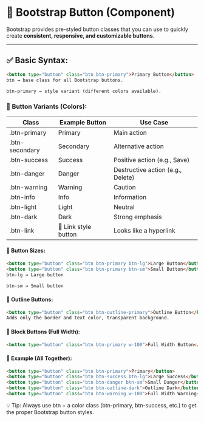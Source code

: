 # 🔹 Bootstrap Button (Component)

Bootstrap provides pre-styled button classes that you can use to quickly create **consistent, responsive, and customizable buttons**.

---

## ✅ Basic Syntax:

```html
<button type="button" class="btn btn-primary">Primary Button</button>
btn → base class for all Bootstrap buttons.

btn-primary → style variant (different colors available).
```

### 🎨 Button Variants (Colors):

|Class	       | Example Button	     |Use Case                         |
|--------------|---------------------|---------------------------------|
|.btn-primary  | Primary	         |Main action                      |
|.btn-secondary|Secondary	         |Alternative action               |
|.btn-success  |Success	             |Positive action (e.g., Save)     |
|.btn-danger   |Danger	             |Destructive action (e.g., Delete)|
|.btn-warning  |Warning	             |Caution                          |
|.btn-info	   |Info	             |Information                      |
|.btn-light	   |Light	             |Neutral                          |
|.btn-dark	   |Dark	             |Strong emphasis                  |
|.btn-link	   |🔗 Link style button |Looks like a hyperlink          |

#### 📏 Button Sizes:
```html
<button type="button" class="btn btn-primary btn-lg">Large Button</button>
<button type="button" class="btn btn-primary btn-sm">Small Button</button>
btn-lg → Large button

btn-sm → Small button
```

#### 🧭 Outline Buttons:
```html
<button type="button" class="btn btn-outline-primary">Outline Button</button>
Adds only the border and text color, transparent background.
```

#### 🔘 Block Buttons (Full Width):
```html
<button type="button" class="btn btn-primary w-100">Full Width Button</button>
```

#### 🔄 Example (All Together):
```html
<button type="button" class="btn btn-primary">Primary</button>
<button type="button" class="btn btn-success btn-lg">Large Success</button>
<button type="button" class="btn btn-danger btn-sm">Small Danger</button>
<button type="button" class="btn btn-outline-dark">Outline Dark</button>
<button type="button" class="btn btn-warning w-100">Full Width Warning</button>
```
💡 Tip: Always use btn + a color class (btn-primary, btn-success, etc.) to get the proper Bootstrap button styles.
